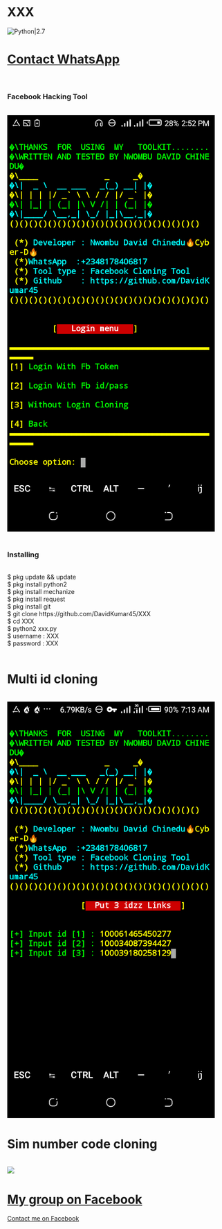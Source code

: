 # XXX
![Python|2.7](https://img.shields.io/badge/Python-2.7-blue.svg)
<br><h1><a href="https://wa.me/+2348178406817?text=Sir%20I%20BLove%20Your%20Tool%20XXX.">Contact WhatsApp </a></h1><br><h3> Facebook  Hacking Tool</h3><br>
<img src="https://github.com/DavidKumar45/XXX/blob/master/Screenshot_20220222-145209.png"/>
<br><br>
<h3>Installing</h3><br>
$ pkg update && update<br>
$ pkg install python2<br>
$ pkg install mechanize<br>
$ pkg install request<br>
$ pkg install git<br>
$ git clone https://github.com/DavidKumar45/XXX<br>
$ cd XXX<br>
$ python2 xxx.py<br>
$ username : XXX<br>
$ password : XXX<br><br>
<h1>Multi id cloning</h1><br>
<img src="https://github.com/DavidKumar45/XXX/blob/master/Screenshot_20220223-071325.png"/>
<br><h1>Sim number code cloning</h1><br>
<img src="https://github.com/DavidKumar45/XXX/blob/master/Raw/Screenshot_20220223-070155.png"/>
<h1><a href ="https://www.facebook.com/groups/424459056032458/
">My group on Facebook</a></h1>
<a href ="https://www.facebook.com/profile.php?id=100063716716333
">Contact me on Facebook</a>
 
